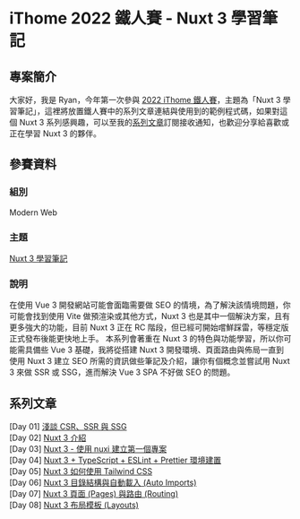 # iThome 2022 鐵人賽 - Nuxt 3 學習筆記

## 專案簡介
大家好，我是 Ryan，今年第一次參與 [2022 iThome 鐵人賽](https://ithelp.ithome.com.tw/2022ironman)，主題為「Nuxt 3 學習筆記」，這裡將放置鐵人賽中的系列文章連結與使用到的範例程式碼，如果對這個 Nuxt 3 系列感興趣，可以至我的[系列文章](https://ithelp.ithome.com.tw/users/20152617/ironman/5934)訂閱接收通知，也歡迎分享給喜歡或正在學習 Nuxt 3 的夥伴。


## 參賽資料
### 組別
Modern Web

### 主題
[Nuxt 3 學習筆記](https://ithelp.ithome.com.tw/users/20152617/ironman/5934)

### 說明
在使用 Vue 3 開發網站可能會面臨需要做 SEO 的情境，為了解決該情境問題，你可能會找到使用 Vite 做預渲染或其他方式，Nuxt 3 也是其中一個解決方案，且有更多強大的功能，目前 Nuxt 3 正在 RC 階段，但已經可開始嚐鮮踩雷，等穩定版正式發布後能更快地上手。
本系列會著重在 Nuxt 3 的特色與功能學習，所以你可能需具備些 Vue 3 基礎，我將從搭建 Nuxt 3 開發環境、頁面路由與佈局一直到使用 Nuxt 3 建立 SEO 所需的資訊做些筆記及介紹，讓你有個概念並嘗試用 Nuxt 3 來做 SSR 或 SSG，進而解決 Vue 3 SPA 不好做 SEO 的問題。


## 系列文章
[Day 01] [淺談 CSR、SSR 與 SSG](https://ithelp.ithome.com.tw/articles/10291291)  
[Day 02] [Nuxt 3 介紹](https://ithelp.ithome.com.tw/articles/10292483)  
[Day 03] [Nuxt 3 - 使用 nuxi 建立第一個專案](https://ithelp.ithome.com.tw/articles/10293273)  
[Day 04] [Nuxt 3 + TypeScript + ESLint + Prettier 環境建置](https://ithelp.ithome.com.tw/articles/10293758)  
[Day 05] [Nuxt 3 如何使用 Tailwind CSS](https://ithelp.ithome.com.tw/articles/10294705)  
[Day 06] [Nuxt 3 目錄結構與自動載入 (Auto Imports)](https://ithelp.ithome.com.tw/articles/10295432)  
[Day 07] [Nuxt 3 頁面 (Pages) 與路由 (Routing)](https://ithelp.ithome.com.tw/articles/10296131)  
[Day 08] [Nuxt 3 布局模板 (Layouts)](https://ithelp.ithome.com.tw/articles/10296877)  
